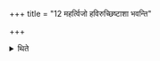 +++
title = "12 महर्त्विजो हविरुच्छिष्टाशा भवन्ति"

+++

<details><summary>थिते</summary>

12. The chief priests eat the remains of the oblation materials. 
</details>
